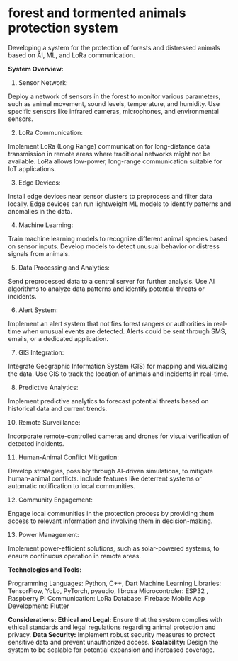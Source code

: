 # forest and tormented animals protection system 
 Developing a system for the protection of forests and distressed animals based on AI, ML, and LoRa communication.

**System Overview:**
1. Sensor Network:

Deploy a network of sensors in the forest to monitor various parameters, such as animal movement, sound levels, temperature, and humidity.
Use specific sensors like infrared cameras, microphones, and environmental sensors.

2. LoRa Communication:

Implement LoRa (Long Range) communication for long-distance data transmission in remote areas where traditional networks might not be available.
LoRa allows low-power, long-range communication suitable for IoT applications.

3. Edge Devices:

Install edge devices near sensor clusters to preprocess and filter data locally.
Edge devices can run lightweight ML models to identify patterns and anomalies in the data.

4. Machine Learning:

Train machine learning models to recognize different animal species based on sensor inputs.
Develop models to detect unusual behavior or distress signals from animals.

5. Data Processing and Analytics:

Send preprocessed data to a central server for further analysis.
Use AI algorithms to analyze data patterns and identify potential threats or incidents.

6. Alert System:

Implement an alert system that notifies forest rangers or authorities in real-time when unusual events are detected.
Alerts could be sent through SMS, emails, or a dedicated application.

7. GIS Integration:

Integrate Geographic Information System (GIS) for mapping and visualizing the data.
Use GIS to track the location of animals and incidents in real-time.

8. Predictive Analytics:

Implement predictive analytics to forecast potential threats based on historical data and current trends.

10. Remote Surveillance:

Incorporate remote-controlled cameras and drones for visual verification of detected incidents.

11. Human-Animal Conflict Mitigation:

Develop strategies, possibly through AI-driven simulations, to mitigate human-animal conflicts.
Include features like deterrent systems or automatic notification to local communities.

12. Community Engagement:

Engage local communities in the protection process by providing them access to relevant information and involving them in decision-making.

13. Power Management:

Implement power-efficient solutions, such as solar-powered systems, to ensure continuous operation in remote areas.

**Technologies and Tools:**

Programming Languages: Python, C++, Dart
Machine Learning Libraries: TensorFlow, YoLo, PyTorch, pyaudio, librosa
Microcontroler: ESP32 , Raspberry PI
Communication: LoRa
Database: Firebase
Mobile App Development: Flutter

**Considerations:**
**Ethical and Legal:** Ensure that the system complies with ethical standards and legal regulations regarding animal protection and privacy.
**Data Security:** Implement robust security measures to protect sensitive data and prevent unauthorized access.
**Scalability:** Design the system to be scalable for potential expansion and increased coverage.
